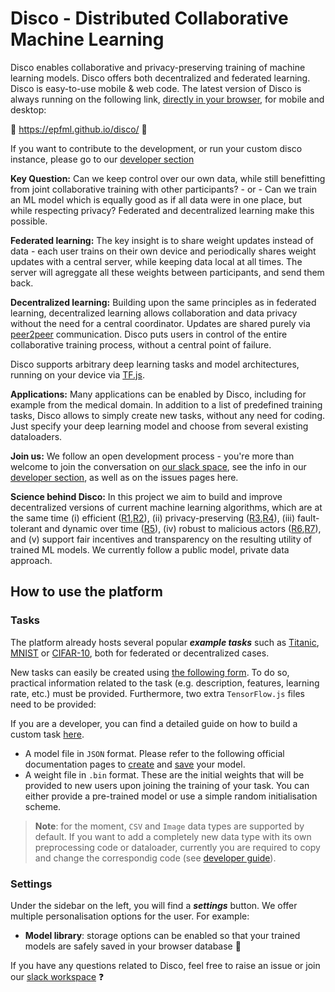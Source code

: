 # Disco - Distributed Collaborative Machine Learning

Disco enables collaborative and privacy-preserving training of machine learning models. Disco offers both decentralized and federated learning.
Disco is easy-to-use mobile & web code. The latest version of Disco is always running on the following link, [directly in your browser](https://epfml.github.io/disco/), for mobile and desktop:

:rocket: <https://epfml.github.io/disco/> :rocket:

If you want to contribute to the development, or run your custom disco instance, please go to our [developer section](DEV.md)

**Key Question:** Can we keep control over our own data, while still benefitting from joint collaborative training with other participants? - or - Can we train an ML model which is equally good as if all data were in one place, but while respecting privacy? Federated and decentralized learning make this possible.

**Federated learning:** The key insight is to share weight updates instead of data - each user trains on their own device and periodically shares weight updates with a central server, while keeping data local at all times. The server will agreggate all these weights between participants, and send them back.

**Decentralized learning:** Building upon the same principles as in federated learning, decentralized learning allows collaboration and data privacy without the need for a central coordinator. Updates are shared purely via [peer2peer](https://peerjs.com/) communication. Disco puts users in control of the entire collaborative training process, without a central point of failure.

Disco supports arbitrary deep learning tasks and model architectures, running on your device via [TF.js](https://www.tensorflow.org/js).

**Applications:** Many applications can be enabled by Disco, including for example from the medical domain. In addition to a list of predefined training tasks, Disco allows to simply create new tasks, without any need for coding. Just specify your deep learning model and choose from several existing dataloaders.

**Join us:** We follow an open development process - you're more than welcome to join the conversation on [our slack space](https://join.slack.com/t/disco-decentralized/shared_invite/zt-fpsb7c9h-1M9hnbaSonZ7lAgJRTyNsw), see the info in our [developer section](DEV.md), as well as on the issues pages here.

**Science behind Disco:** In this project we aim to build and improve decentralized versions of current machine learning algorithms, which are at the same time (i) efficient ([R1](https://github.com/epfml/powergossip),[R2](https://github.com/epfml/ChocoSGD)), (ii) privacy-preserving ([R3](https://eprint.iacr.org/2017/281.pdf),[R4](https://arxiv.org/abs/2006.04747)), (iii) fault-tolerant and dynamic over time ([R5](https://arxiv.org/abs/1910.12308)), (iv) robust to malicious actors ([R6](https://arxiv.org/abs/2012.10333),[R7](https://arxiv.org/abs/2006.09365)), and (v) support fair incentives and transparency on the resulting utility of trained ML models. We currently follow a public model, private data approach.

## How to use the platform

### Tasks

The platform already hosts several popular **_example tasks_** such as [Titanic](https://www.kaggle.com/c/titanic), [MNIST](https://www.kaggle.com/c/digit-recognizer) or [CIFAR-10](https://www.kaggle.com/pankrzysiu/cifar10-python), both for federated or decentralized cases.

New tasks can easily be created using [the following form](https://epfml.github.io/disco/#/task-creation-form). To do so, practical information related to the task (e.g. description, features, learning rate, etc.) must be provided. Furthermore, two extra `TensorFlow.js` files need to be provided:

If you are a developer, you can find a detailed guide on how to build a custom task [here](./information/TASK.md).

- A model file in `JSON` format. Please refer to the following official documentation pages to [create](https://www.tensorflow.org/js/guide/models_and_layers) and [save](https://www.tensorflow.org/js/guide/save_load) your model.
- A weight file in `.bin` format. These are the initial weights that will be provided to new users upon joining the training of your task. You can either provide a pre-trained model or use a simple random initialisation scheme.

> **Note**: for the moment, `CSV` and `Image` data types are supported by default. If you want to add a completely new data type with its own preprocessing code or dataloader, currently you are required to copy and change the correspondig code (see [developer guide](DEV.md)).

### Settings

Under the sidebar on the left, you will find a **_settings_** button. We offer multiple personalisation options for the user. For example:

- **Model library**: storage options can be enabled so that your trained models are safely saved in your browser database :floppy_disk:

If you have any questions related to Disco, feel free to raise an issue or join our [slack workspace](https://join.slack.com/t/disco-decentralized/shared_invite/zt-fpsb7c9h-1M9hnbaSonZ7lAgJRTyNsw) :question:
